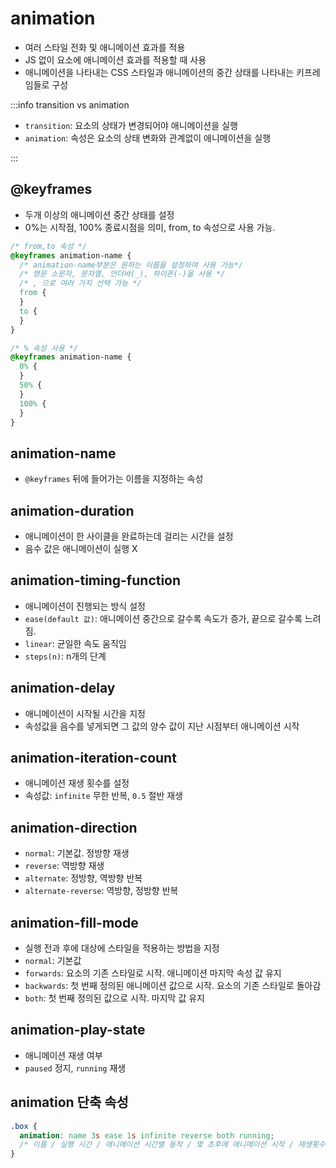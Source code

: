 # animation

- 여러 스타일 전화 및 애니메이션 효과를 적용
- JS 없이 요소에 애니메이션 효과를 적용할 때 사용
- 애니메이션을 나타내는 CSS 스타일과 애니메이션의 중간 상태를 나타내는 키프레임들로 구성

:::info
transition vs animation

- `transition`: 요소의 상태가 변경되어야 애니메이션을 실행
- `animation`: 속성은 요소의 상태 변화와 관계없이 애니메이션을 실행

:::

## @keyframes

- 두개 이상의 애니메이션 중간 상태를 설정
- 0%는 시작점, 100% 종료시점을 의미, from, to 속성으로 사용 가능.

```css
/* from,to 속성 */
@keyframes animation-name {
  /* animation-name부분은 원하는 이름을 설정하여 사용 가능*/
  /* 영문 소문자, 문자열, 언더바(_), 하이픈(-)을 사용 */
  /* , 으로 여러 가지 선택 가능 */
  from {
  }
  to {
  }
}

/* % 속성 사용 */
@keyframes animation-name {
  0% {
  }
  50% {
  }
  100% {
  }
}
```

## animation-name

- `@keyframes` 뒤에 들어가는 이름을 지정하는 속성

## animation-duration

- 애니메이션이 한 사이클을 완료하는데 걸리는 시간을 설정
- 음수 값은 애니메이션이 실행 X

## animation-timing-function

- 애니메이션이 진행되는 방식 설정
- `ease(default 값)`: 애니메이션 중간으로 갈수록 속도가 증가, 끝으로 갈수록 느려짐.
- `linear`: 균일한 속도 움직임
- `steps(n)`: n개의 단계

## animation-delay

- 애니메이션이 시작될 시간을 지정
- 속성값을 음수를 넣게되면 그 값의 양수 값이 지난 시점부터 애니메이션 시작

## animation-iteration-count

- 애니메이션 재생 횟수를 설정
- 속성값: `infinite` 무한 반복, `0.5` 절반 재생

## animation-direction

- `normal`: 기본값. 정방향 재생
- `reverse`: 역방향 재생
- `alternate`: 정방향, 역방향 반복
- `alternate-reverse`: 역방향, 정방향 반복

## animation-fill-mode

- 실행 전과 후에 대상에 스타일을 적용하는 방법을 지정
- `normal`: 기본값
- `forwards`: 요소의 기존 스타일로 시작. 애니메이션 마지막 속성 값 유지
- `backwards`: 첫 번째 정의된 애니메이션 값으로 시작. 요소의 기존 스타일로 돌아감
- `both`: 첫 번째 정의된 값으로 시작. 마지막 값 유지

## animation-play-state

- 애니메이션 재생 여부
- `paused` 정지, `running` 재생

## animation 단축 속성

```css
.box {
  animation: name 3s ease 1s infinite reverse both running;
  /* 이름 / 실행 시간 / 애니메이션 시간별 동작 / 몇 초후에 애니메이션 시작 / 재생횟수 / 방향 /실행 전&후 상태/ 재생 여부 */
}
```
